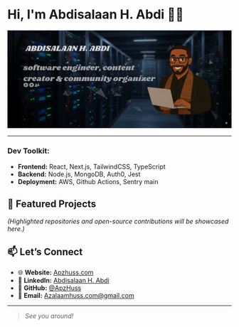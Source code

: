 # Hi, I'm Abdisalaan H. Abdi 👋🏾 

<img src="https://github.com/ApzHuss/ApzHuss/blob/main/Assets/cover.png?raw=true" alt="banner that says APZHUSS - software engineer, content creator and community organizer alongside a cartoon illustration of APZ.">

---

### Dev Toolkit:

- **Frontend:** React, Next.js, TailwindCSS, TypeScript
- **Backend:** Node.js, MongoDB, Auth0, Jest
- **Deployment:** AWS, Github Actions, Sentry
main


## 🚀 Featured Projects

*(Highlighted repositories and open-source contributions will be showcased here.)*


## 📫 Let’s Connect

- 🌐 **Website:** [Apzhuss.com](https://404/)
- 💼 **LinkedIn:** [Abdisalaan H. Abdi](https://www.linkedin.com/in/abdisalaan-hussein-abdi-34057436b/)
- 🐙 **GitHub:** [@ApzHuss](https://github.com/ApzHuss/)
- 📧 **Email:** [Azalaamhuss.com@gmail.com](mailto:azalaamhuss.com@gmail.com)
---

> *See you around!*




